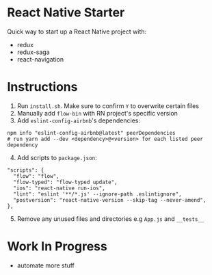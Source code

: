 # React Native Starter
Quick way to start up a React Native project with:
- redux
- redux-saga
- react-navigation

# Instructions
1. Run `install.sh`. Make sure to confirm `Y` to overwrite certain files
2. Manually add `flow-bin` with RN project's specific version
3. Add `eslint-config-airbnb`'s dependencies:
  ```
  npm info "eslint-config-airbnb@latest" peerDependencies
  # run yarn add --dev <dependency>@<version> for each listed peer dependency
  ```
4. Add scripts to `package.json`:
  ```
  "scripts": {
    "flow": "flow",
    "flow-typed": "flow-typed update",
    "ios": "react-native run-ios",
    "lint": "eslint '**/*.js' --ignore-path .eslintignore",
    "postversion": "react-native-version --skip-tag --never-amend",
  },
  ```
5. Remove any unused files and directories e.g `App.js` and `__tests__`

# Work In Progress
- automate more stuff